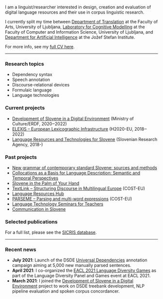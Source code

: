 I am a linguist/researcher interested in design, creation and evaluation of digital language resources and their use in corpus linguistic research. 

I currently split my time between [Department of Translation](https://prevajalstvo.ff.uni-lj.si/en) at the Faculty of Arts, University of Ljubljana, [Laboratory for Cognitive Modelling](https://www.fri.uni-lj.si/en/laboratory/lkm) at the Faculty of Computer and Information Science, University of Ljubljana, and [Department for Artificial Intelligence](https://ailab.ijs.si/) at the Jožef Stefan Institute. 

For more info, see my [full CV here](https://github.com/kajad/kajad.github.io/blob/main/pdf/cv_kd_en_092021.pdf).

---
### Research topics
- Dependency syntax
- Speech annotation
- Discourse-relational devices
- Formulaic language
- Language technologies

### Current projects

- [Development of Slovene in a Digital Environment](https://slovenscina.eu/en) (Ministry of Culture/ERDF, 2020‒2022)
- [ELEXIS – European Lexicographic Infrastructure](https://elex.is/) (H2020-EU, 2018‒2022)
- [Language Resources and Technologies for Slovene](http://www.sicris.si/public/jqm/prg.aspx?lang=eng&opdescr=search&opt=2&subopt=700&code1=cmn&code2=auto&psize=1&hits=1&page=1&count=&search_term=pedago%C5%A1ka%20fakulteta&id=17683&slng=&order_by=) (Slovenian Research Agency, 2018-) 

### Past projects
- [New grammar of contemporary standard Slovene: sources and methods](https://slovnica.ijs.si/?lang=en)
- [Collocations as a Basis for Language Description: Semantic and Temporal Perspectives](https://www.cjvt.si/kolos/en/)
- [Slovene in the Palm of Your Hand](http://projekt.slo-na-dlani.si/en/)
- [TextLink – Structuring Discourse in Multilingual Europe](http://www.textlink.ii.metu.edu.tr/) (COST-EU)
- [Language Resources Hub](https://viri.trojina.si/)
- [PARSEME – Parsing and multi-word expressions](https://typo.uni-konstanz.de/parseme/) (COST-EU)
- [Language Technology Seminars for Teachers](http://ucitelji.sdjt.si/)
- [Communication in Slovene](http://eng.slovenscina.eu/)

### Selected publications

For a full list, please see the [SICRIS database](https://bib.cobiss.net/bibliographies/si/webBiblio/bib201_20210923_153106_36491.html).

---
### Recent news
- **July 2021**: Launch of the DSDE [Universal Dependencies](https://universaldependencies.org/) annotation campaign aiming at 5,000 new manually parsed sentences.  
- **April 2021**: I co-organized the [EACL 2021 Language Diversity Games](https://gitlab.com/ceramisch/eacl21diversity/-/wikis/EACL-2021-language-diversity-panel-and-games) as part of the Language Diversity Panel and Games event at EACL 2021.
- **March 2021**: I joined the [Development of Slovene in a Digital Environment](https://slovenscina.eu/en) project to work on DSDE treebank development, NLP pipeline evaluation and spoken corpus concordancer.

